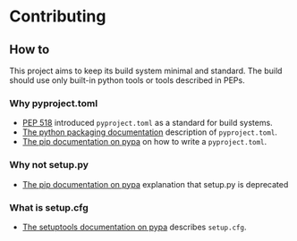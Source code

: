 # Contributing

## How to

This project aims to keep its build system minimal and standard.
The build should use only built-in python tools or tools described in PEPs.

### Why pyproject.toml
- [PEP 518](https://peps.python.org/pep-0518/) introduced `pyproject.toml` as a standard for build systems.
- [The python packaging documentation](https://packaging.python.org/en/latest/tutorials/packaging-projects/#creating-pyproject-toml) description of `pyproject.toml`.
- [The pip documentation on pypa](https://pip.pypa.io/en/stable/reference/build-system/pyproject-toml/) on how to write a `pyproject.toml`.

### Why not setup.py
- [The pip documentation on pypa](https://pip.pypa.io/en/stable/reference/build-system/setup-py/) explanation that setup.py is deprecated

### What is setup.cfg
- [The setuptools documentation on pypa](https://setuptools.pypa.io/en/latest/userguide/declarative_config.html) describes `setup.cfg`.

